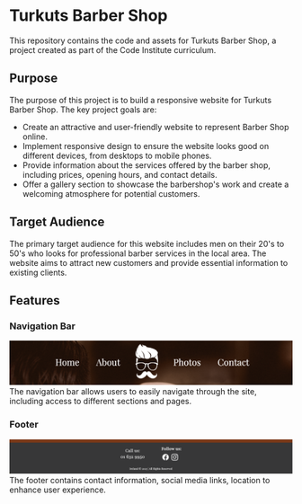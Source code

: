 # Turkuts Barber Shop

This repository contains the code and assets for Turkuts Barber Shop, a project created as part of the Code Institute curriculum.

## Purpose

The purpose of this project is to build a responsive website for Turkuts Barber Shop. The key project goals are:

- Create an attractive and user-friendly website to represent Barber Shop online.
- Implement responsive design to ensure the website looks good on different devices, from desktops to mobile phones.
- Provide information about the services offered by the barber shop, including prices, opening hours, and contact details.
- Offer a gallery section to showcase the barbershop's work and create a welcoming atmosphere for potential customers.

## Target Audience

The primary target audience for this website includes men on their 20's to 50's who looks for professional barber services in the local area. The website aims to attract new customers and provide essential information to existing clients.

## Features

### Navigation Bar

![Navigation Bar](/screenshots/nav-bar.png)
The navigation bar allows users to easily navigate through the site, including access to different sections and pages.

### Footer

![Footer](/screenshots/footer.png)
The footer contains contact information, social media links, location to enhance user experience.
